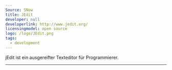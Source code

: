 ```yaml
---
Source: SNow
title: JEdit
developer: null
developerlink: http://www.jedit.org/
licensingmodel: open source
logo: /logo/JEdit.png
tags:
  - development
---
```


jEdit ist ein ausgereifter Texteditor für Programmierer.

---
